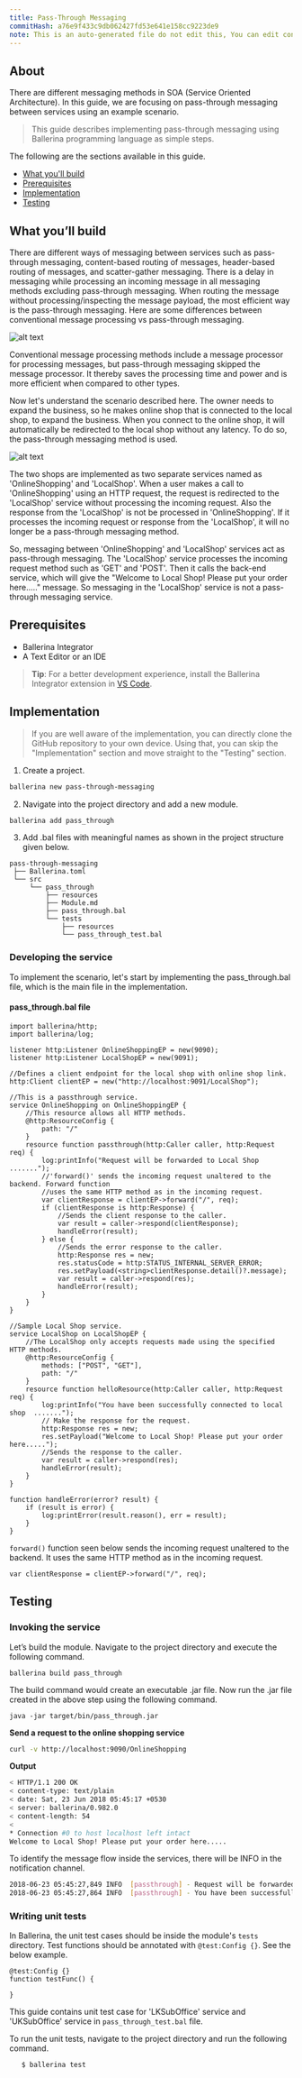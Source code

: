 ```yaml
---
title: Pass-Through Messaging
commitHash: a76e9f433c9db062427fd53e641e158cc9223de9
note: This is an auto-generated file do not edit this, You can edit content in "ballerina-integrator" repo
---
```


## About

There are different messaging methods in SOA (Service Oriented Architecture). In this guide, we are focusing on pass-through messaging between services using an example scenario.

> This guide describes implementing pass-through messaging using Ballerina programming language as simple steps.

The following are the sections available in this guide.

- [What you'll build](#what-youll-build)
- [Prerequisites](#prerequisites)
- [Implementation](#implementation)
- [Testing](#testing)

## What you’ll build

There are different ways of messaging between services such as pass-through messaging, content-based routing of messages, header-based routing of messages, and scatter-gather messaging. There is a delay in messaging while processing an incoming message in all messaging methods excluding pass-through messaging. When routing the message without processing/inspecting the message payload, the most efficient way is the pass-through messaging. Here are some differences between conventional message processing vs pass-through messaging.

![alt text](../../../../../assets/img/pass-through-messaging-1.svg)

Conventional message processing methods include a message processor for processing messages, but pass-through messaging skipped the message processor. It thereby saves the processing time and power and is more efficient when compared to other types.

Now let's understand the scenario described here. The owner needs to expand the business, so he makes online shop that is connected to the local shop, to expand the business. When you connect to the online shop, it will automatically be redirected to the local shop without any latency. To do so, the pass-through messaging method is used.

![alt text](../../../../../assets/img/pass-through-messaging-2.svg	)

The two shops are implemented as two separate services named as 'OnlineShopping' and 'LocalShop'. When a user makes a call to 'OnlineShopping' using an HTTP request, the request is redirected to the 'LocalShop' service without processing the incoming request. Also the response from the 'LocalShop' is not be processed in 'OnlineShopping'. If it processes the incoming request or response from the 'LocalShop', it will no longer be a pass-through messaging method. 

So, messaging between 'OnlineShopping' and 'LocalShop' services act as pass-through messaging. The 'LocalShop' service processes the incoming request method such as 'GET' and 'POST'. Then it calls the back-end service, which will give the "Welcome to Local Shop! Please put your order here....." message. So messaging in the 'LocalShop' service is not a pass-through messaging service.

## Prerequisites
 
- Ballerina Integrator
- A Text Editor or an IDE 
> **Tip**: For a better development experience, install the Ballerina Integrator extension in [VS Code](https://code.visualstudio.com).

## Implementation

> If you are well aware of the implementation, you can directly clone the GitHub repository to your own device. Using that, you can skip the "Implementation" section and move straight to the "Testing" section.

1. Create a project.
```bash
ballerina new pass-through-messaging
```

 2. Navigate into the project directory and add a new module.
```bash
ballerina add pass_through
```

3. Add .bal files with meaningful names as shown in the project structure given below.
```
pass-through-messaging
 ├── Ballerina.toml
 └── src
     └── pass_through
         ├── resources
         ├── Module.md
         ├── pass_through.bal
         └── tests
             ├── resources
             └── pass_through_test.bal
```

### Developing the service

To implement the scenario, let's start by implementing the pass_through.bal file, which is the main file in the implementation.

#### pass_through.bal file
```ballerina
import ballerina/http;
import ballerina/log;

listener http:Listener OnlineShoppingEP = new(9090);
listener http:Listener LocalShopEP = new(9091);

//Defines a client endpoint for the local shop with online shop link.
http:Client clientEP = new("http://localhost:9091/LocalShop");

//This is a passthrough service.
service OnlineShopping on OnlineShoppingEP {
    //This resource allows all HTTP methods.
    @http:ResourceConfig {
        path: "/"
    }
    resource function passthrough(http:Caller caller, http:Request req) {
        log:printInfo("Request will be forwarded to Local Shop  .......");
        //'forward()' sends the incoming request unaltered to the backend. Forward function
        //uses the same HTTP method as in the incoming request.
        var clientResponse = clientEP->forward("/", req);
        if (clientResponse is http:Response) {
            //Sends the client response to the caller.
            var result = caller->respond(clientResponse);
            handleError(result);
        } else {
            //Sends the error response to the caller.
            http:Response res = new;
            res.statusCode = http:STATUS_INTERNAL_SERVER_ERROR;
            res.setPayload(<string>clientResponse.detail()?.message);
            var result = caller->respond(res);
            handleError(result);
        }
    }
}

//Sample Local Shop service.
service LocalShop on LocalShopEP {
    //The LocalShop only accepts requests made using the specified HTTP methods.
    @http:ResourceConfig {
        methods: ["POST", "GET"],
        path: "/"
    }
    resource function helloResource(http:Caller caller, http:Request req) {
        log:printInfo("You have been successfully connected to local shop  .......");
        // Make the response for the request.
        http:Response res = new;
        res.setPayload("Welcome to Local Shop! Please put your order here.....");
        //Sends the response to the caller.
        var result = caller->respond(res);
        handleError(result);
    }
}

function handleError(error? result) {
    if (result is error) {
        log:printError(result.reason(), err = result);
    }
}
```

`forward()` function seen below sends the incoming request unaltered to the backend. It uses the same HTTP method as in the incoming request.
```ballerina
var clientResponse = clientEP->forward("/", req);
```

## Testing 

### Invoking the service

Let’s build the module. Navigate to the project directory and execute the following command.
```
ballerina build pass_through
```

The build command would create an executable .jar file. Now run the .jar file created in the above step using the following command.
```
java -jar target/bin/pass_through.jar
```

**Send a request to the online shopping service**
```bash
curl -v http://localhost:9090/OnlineShopping
```
**Output**

```bash
< HTTP/1.1 200 OK
< content-type: text/plain
< date: Sat, 23 Jun 2018 05:45:17 +0530
< server: ballerina/0.982.0
< content-length: 54
< 
* Connection #0 to host localhost left intact
Welcome to Local Shop! Please put your order here.....
```

To identify the message flow inside the services, there will be INFO in the notification channel.

```bash
2018-06-23 05:45:27,849 INFO  [passthrough] - Request will be forwarded to Local Shop  ....... 
2018-06-23 05:45:27,864 INFO  [passthrough] - You have been successfully connected to local shop  ....... 
```

### Writing unit tests 

In Ballerina, the unit test cases should be inside the module's `tests` directory. Test functions should be annotated with `@test:Config {}`. See the below example.

```ballerina
@test:Config {}
function testFunc() {
   
}
```

This guide contains unit test case for 'LKSubOffice' service and 'UKSubOffice' service in `pass_through_test.bal` file.

To run the unit tests, navigate to the project directory and run the following command.
```bash
   $ ballerina test
```
